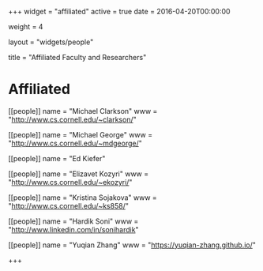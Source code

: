 +++
widget = "affiliated"
active = true
date = 2016-04-20T00:00:00

weight = 4

layout = "widgets/people"

title = "Affiliated Faculty and Researchers"

# Affiliated
[[people]]
  name = "Michael Clarkson"
  www = "http://www.cs.cornell.edu/~clarkson/"

[[people]]
  name = "Michael George"
  www = "http://www.cs.cornell.edu/~mdgeorge/"

[[people]]
  name = "Ed Kiefer"

[[people]]
  name = "Elizavet Kozyri"
  www = "http://www.cs.cornell.edu/~ekozyri/"

[[people]]
  name = "Kristina Sojakova"
  www = "http://www.cs.cornell.edu/~ks858/"

[[people]]
  name = "Hardik Soni"
  www = "http://www.linkedin.com/in/sonihardik"

[[people]]
  name = "Yuqian Zhang"
  www = "https://yuqian-zhang.github.io/"

+++
